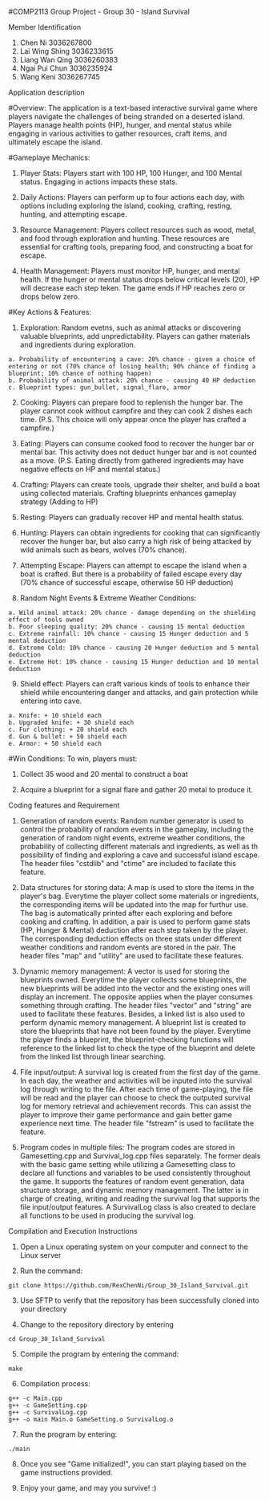 #COMP2113 Group Project - Group 30 - Island Survival

Member Identification
  1. Chen Ni 3036267800
  2. Lai Wing Shing 3036233615
  3. Liang Wan Qing 3036260383
  4. Ngai Pui Chun 3036235924
  5. Wang Keni 3036267745

Application description

#Overview: The application is a text-based interactive survival game where players navigate the challenges of being stranded on a deserted island. Players manage health points (HP), hunger, and mental status while engaging in various activities to gather resources, craft items, and ultimately escape the island.

#Gameplaye Mechanics:
  1. Player Stats: Players start with 100 HP, 100 Hunger, and 100 Mental status. Engaging in actions impacts these stats.
  
  2. Daily Actions: Players can perform up to four actions each day, with options including exploring the island, cooking, crafting, resting, hunting, and attempting escape.
  
  3. Resource Management: Players collect resources such as wood, metal, and food through exploration and hunting. These resources are essential for crafting tools, preparing food, and constructing a boat for escape.
  
  4. Health Management: Players must monitor HP, hunger, and mental health. If the hunger or mental status drops below critical levels (20), HP will decrease each step teken. The game ends if HP reaches zero or drops below zero.

#Key Actions & Features:
  1. Exploration: Random evetns, such as animal attacks or discovering valuable blueprints, add unpredictability. Players can gather materials and ingredients during exploration.

    a. Probability of encountering a cave: 20% chance - given a choice of entering or not (70% chance of losing health; 90% chance of finding a blueprint; 10% chance of nothing happen)
    b. Probability of animal attack: 20% chance - causing 40 HP deduction
    c. Blueprint types: gun_bullet, signal_flare, armor

  2. Cooking: Players can prepare food to replenish the hunger bar. The player cannot cook without campfire and they can cook 2 dishes each time. (P.S. This choice will only appear once the player has crafted a campfire.)

  3. Eating:  Players can consume cooked food to recover the hunger bar or mental bar. This activity does not deduct hunger bar and is not counted as a move. (P.S. Eating directly from gathered ingredients may have negative effects on HP and mental status.)

  4. Crafting: Players can create tools, upgrade their shelter, and build a boat using collected materials. Crafting blueprints enhances gameplay strategy (Adding to HP)

  5. Resting: Players can gradually recover HP and mental health status.

  6. Hunting: Players can obtain ingredients for cooking that can significantly recover the hunger bar, but also carry a high risk of being attacked by wild animals such as bears, wolves (70% chance).

  7. Attempting Escape: Players can attempt to escape the island when a boat is crafted. But there is a probability of failed escape every day (70% chance of successful escape, otherwise 50 HP deduction)

  8. Random Night Events & Extreme Weather Conditions:

    a. Wild animal attack: 20% chance - damage depending on the shielding effect of tools owned
    b. Poor sleeping quality: 20% chance - causing 15 mental deduction
    c. Extreme rainfall: 10% chance - causing 15 Hunger deduction and 5 mental deduction
    d. Extreme Cold: 10% chance - causing 20 Hunger deduction and 5 mental deduction
    e. Extreme Hot: 10% chance - causing 15 Hunger deduction and 10 mental deduction

  9. Shield effect: Players can craft various kinds of tools to enhance their shield while encountering danger and attacks, and gain protection while entering into cave.

    a. Knife: + 10 shield each
    b. Upgraded knife: + 30 shield each
    c. Fur clothing: + 20 shield each
    d. Gun & bullet: + 50 shield each
    e. Armor: + 50 shield each

#Win Conditions:
  To win, players must:
  
  1. Collect 35 wood and 20 mental to construct a boat
  
  2. Acquire a blueprint for a signal flare and gather 20 metal to produce it.

Coding features and Requirement

  1. Generation of random events: Random number generator is used to control the probability of random events in the gameplay, including the generation of random night events, extreme weather conditions, the probability of collecting different materials and ingredients, as well as th possibility of finding and exploring a cave and successful island escape. The header files "cstdlib" and "ctime" are included to facilate this feature.
     
  2. Data structures for storing data: A map is used to store the items in the player's bag. Everytime the player collect some materials or ingredients, the corresponding items will be updated into the map for furthur use. The bag is automatically printed after each exploring and before cooking and crafting. In addition, a pair is used to perform game stats (HP, Hunger & Mental) deduction after each step taken by the player. The corresponding deduction effects on three stats under different weather conditions and random events are stored in the pair. The header files "map" and "utility" are used to facilitate these features.
  
  3. Dynamic memory management: A vector is used for storing the blueprints owned. Everytime the player collects some blueprints, the new blueprints will be added into the vector and the existing ones will display an increment. The opposite applies when the player consumes something through crafting. The header files "vector" and "string" are used to facilitate these features. Besides, a linked list is also used to perform dynamic memory management. A blueprint list is created to store the blueprints that have not been found by the player. Everytime the player finds a blueprint, the blueprint-checking functions will reference to the linked list to check the type of the blueprint and delete from the linked list through linear searching.

  4. File input/output: A survival log is created from the first day of the game. In each day, the weather and activities will be inputed into the survival log through writing to the file. After each time of game-playing, the file will be read and the player can choose to check the outputed survival log for memory retrieval and achievement records. This can assist the player to improve their game performance and gain better game experience next time. The header file "fstream" is used to facilitate the feature.

  5. Program codes in multiple files: The program codes are stored in Gamesetting.cpp and Survival_log.cpp files separately. The former deals with the basic game setting while utilizing a Gamesetting class to declare all functions and variables to be used consistently throughout the game. It supports the features of random event generation, data structure storage, and dynamic memory management. The latter is in charge of creating, writing and reading the survival log that supports the file input/output features. A SurvivalLog class is also created to declare all functions to be used in producing the survival log.

Compilation and Execution Instructions

  1. Open a Linux operating system on your computer and connect to the Linux server
  
  2. Run the command:

    git clone https://github.com/RexChenNi/Group_30_Island_Survival.git
  
  3. Use SFTP to verify that the repository has been successfully cloned into your directory
  
  4. Change to the repository directory by entering

    cd Group_30_Island_Survival
  
  5. Compile the program by entering the command:

    make
  
  6. Compilation process:

    g++ -c Main.cpp
    g++ -c GameSetting.cpp
    g++ -c SurvivalLog.cpp
    g++ -o main Main.o GameSetting.o SurvivalLog.o
  
  7. Run the program by entering:

    ./main
  
  8. Once you see "Game initialized!", you can start playing based on the game instructions provided.
  
  9. Enjoy your game, and may you survive! :)
